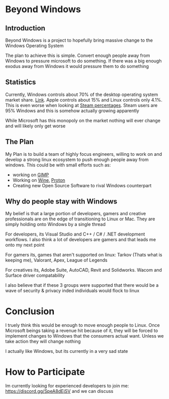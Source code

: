 # Beyond Windows

## Introduction

Beyond Windows is a project to hopefully bring massive change to the Windows Operating System

The plan to achieve this is simple. Convert enough people away from Windows to pressure microsoft to do something. If there was a big enough exodus away from Windows it would pressure them to do something

## Statistics

Currently, Windows controls about 70% of the desktop operating system market share. [Link](https://gs.statcounter.com/os-market-share/desktop/worldwide/2024). Apple controls about 15% and Linux controls only 4.1%. This is even worse when looking at [Steam percentages](https://store.steampowered.com/hwsurvey/). Steam users are 95% Windows and this is somehow actually growing apparently

While Microsoft has this monopoly on the market nothing will ever change and will likely only get worse

## The Plan

My Plan is to build a team of highly focus engineers, willing to work on and develop a strong linux ecosystem to push enough people away from windows. This could be with small efforts such as:

- working on [GIMP](https://github.com/GNOME/gimp)
- Working on [Wine](https://github.com/ValveSoftware/wine), [Proton](https://github.com/ValveSoftware/Proton)
- Creating new Open Source Software to rival Windows counterpart

## Why do people stay with Windows

My belief is that a large portion of developers, gamers and creative professionals are on the edge of transitioning to Linux or Mac. They are simply holding onto Windows by a single thread

For developers, its Visual Studio and C++ / C# / .NET development workflows. I also think a lot of developers are gamers and that leads me onto my next point

For gamers its, games that aren't supported on linux: Tarkov (Thats what is keeping me), Valorant, Apex, League of Legends

For creatives its, Adobe Suite, AutoCAD, Revit and Solidworks. Wacom and Surface driver compatability 

I also believe that if these 3 groups were supported that there would be a wave of security & privacy inded individuals would flock to linux

# Conclusion

I truely think this would be enough to move enough people to Linux. Once Microsoft beings taking a revenue hit because of it, they will be forced to implement changes to Windows that the consumers actual want. Unless we take action they will change nothing

I actually like Windows, but its currently in a very sad state

# How to Participate

Im currently looking for experienced developers to join me: https://discord.gg/SpeA8dEjSV and we can discuss